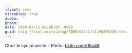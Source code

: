 ```yaml
---
layout: post
microblog: true
audio: 
photo: 
date: 2009-04-11 00:00:00 -0000
guid: http://xtof.micro.blog/2009/04/11/t1498300235.html
---
```

Chez le cyclocaviste - Photo: [bkite.com/06o49](http://bkite.com/06o49)
